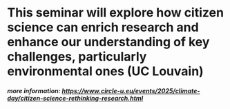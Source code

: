 # This seminar will explore how citizen science can enrich research and enhance our understanding of key challenges, particularly environmental ones (UC Louvain) 

##### more information: https://www.circle-u.eu/events/2025/climate-day/citizen-science-rethinking-research.html